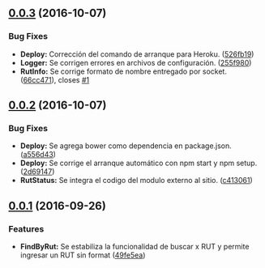 <a name="0.0.3"></a>
## [0.0.3](https://github.com/tomtapia/rutificador/compare/v0.0.2...v0.0.3) (2016-10-07)


### Bug Fixes

* **Deploy:** Corrección del comando de arranque para Heroku. ([526fb19](https://github.com/tomtapia/rutificador/commit/526fb19))
* **Logger:** Se corrigen errores en archivos de configuración. ([255f980](https://github.com/tomtapia/rutificador/commit/255f980))
* **RutInfo:** Se corrige formato de nombre entregado por socket. ([66cc471](https://github.com/tomtapia/rutificador/commit/66cc471)), closes [#1](https://github.com/tomtapia/rutificador/issues/1)



<a name="0.0.2"></a>
## [0.0.2](https://github.com/tomtapia/rutificador/compare/v0.0.1...v0.0.2) (2016-10-07)


### Bug Fixes

* **Deploy:** Se agrega bower como dependencia en package.json. ([a556d43](https://github.com/tomtapia/rutificador/commit/a556d43))
* **Deploy:** Se corrige el arranque automático con npm start y npm setup. ([2d69147](https://github.com/tomtapia/rutificador/commit/2d69147))
* **RutStatus:** Se integra el codigo del modulo externo al sitio. ([c413061](https://github.com/tomtapia/rutificador/commit/c413061))



<a name="0.0.1"></a>
## [0.0.1](https://github.com/tomtapia/rutificador/compare/49fe5ea...v0.0.1) (2016-09-26)


### Features

* **FindByRut:** Se estabiliza la funcionalidad de buscar x RUT y permite ingresar un RUT sin format ([49fe5ea](https://github.com/tomtapia/rutificador/commit/49fe5ea))



